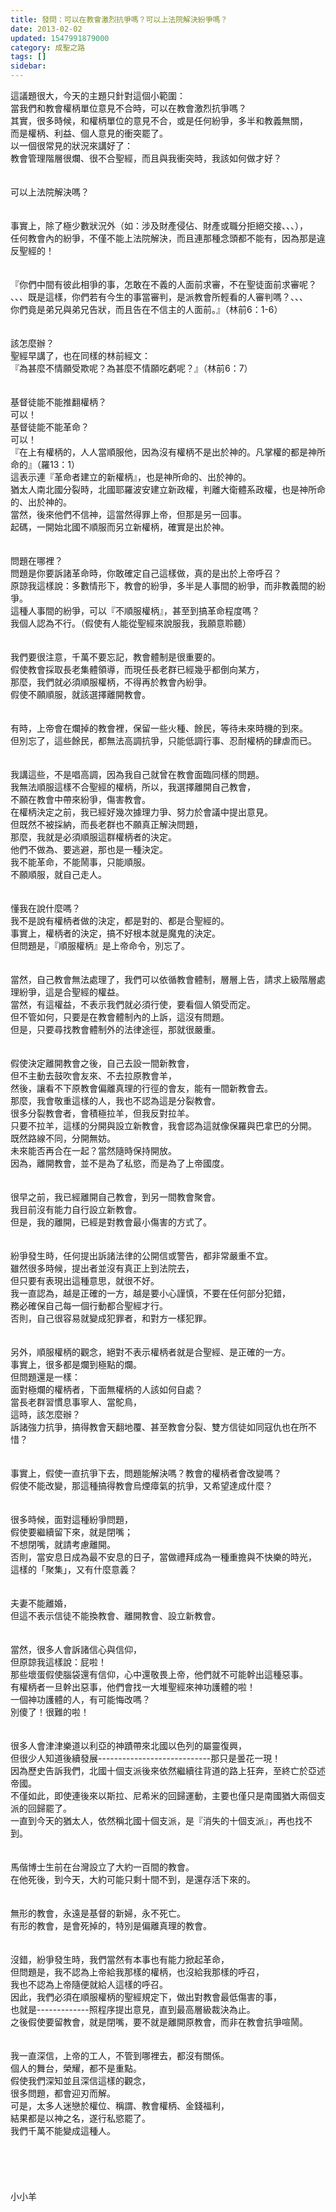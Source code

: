 ```yaml
---
title: 發問：可以在教會激烈抗爭嗎？可以上法院解決紛爭嗎？
date: 2013-02-02
updated: 1547991879000
category: 成聖之路
tags: []
sidebar: 
---
```


<p>這議題很大，今天的主題只針對這個小範圍：<br/>當我們和教會權柄單位意見不合時，可以在教會激烈抗爭嗎？<br/>其實，很多時候，和權柄單位的意見不合，或是任何紛爭，多半和教義無關，<br/>而是權柄、利益、個人意見的衝突罷了。<br/><!--more-->以一個很常見的狀況來講好了：<br/>教會管理階層很爛、很不合聖經，而且與我衝突時，我該如何做才好？<br/><br/><br/>可以上法院解決嗎？<br/><br/><br/>事實上，除了極少數狀況外（如：涉及財產侵佔、財產或職分拒絕交接、、、），<br/>任何教會內的紛爭，不僅不能上法院解決，而且連那種念頭都不能有，因為那是違反聖經的！<br/><br/><br/>『你們中間有彼此相爭的事，怎敢在不義的人面前求審，不在聖徒面前求審呢？<br/>、、、既是這樣，你們若有今生的事當審判，是派教會所輕看的人審判嗎？、、、<br/>你們竟是弟兄與弟兄告狀，而且告在不信主的人面前。』（林前6：1-6）<br/> <br/><br/>該怎麼辦？<br/>聖經早講了，也在同樣的林前經文：<br/>『為甚麼不情願受欺呢？為甚麼不情願吃虧呢？』（林前6：7）<br/> <br/><br/>基督徒能不能推翻權柄？<br/>可以！<br/>基督徒能不能革命？<br/>可以！<br/>『在上有權柄的，人人當順服他，因為沒有權柄不是出於神的。凡掌權的都是神所命的』（羅13：1）<br/>這表示連『革命者建立的新權柄』，也是神所命的、出於神的。<br/>猶太人南北國分裂時，北國耶羅波安建立新政權，判離大衛體系政權，也是神所命的、出於神的。<br/>當然，後來他們不信神，這當然得罪上帝，但那是另一回事。<br/>起碼，一開始北國不順服而另立新權柄，確實是出於神。<br/> <br/><br/>問題在哪裡？<br/>問題是你要訴諸革命時，你敢確定自己這樣做，真的是出於上帝呼召？<br/>原諒我這樣說：多數情形下，教會的紛爭，多半是人事間的紛爭，而非教義間的紛爭。<br/>這種人事間的紛爭，可以『不順服權柄』，甚至到搞革命程度嗎？<br/>我個人認為不行。（假使有人能從聖經來說服我，我願意聆聽）<br/> <br/><br/>我們要很注意，千萬不要忘記，教會體制是很重要的。<br/>假使教會採取長老集體領導，而現任長老群已經幾乎都倒向某方，<br/>那麼，我們就必須順服權柄，不得再於教會內紛爭。<br/>假使不願順服，就該選擇離開教會。<br/> <br/><br/>有時，上帝會在爛掉的教會裡，保留一些火種、餘民，等待未來時機的到來。<br/>但別忘了，這些餘民，都無法高調抗爭，只能低調行事、忍耐權柄的肆虐而已。<br/> <br/><br/>我講這些，不是唱高調，因為我自己就曾在教會面臨同樣的問題。<br/>我無法順服這樣不合聖經的權柄，所以，我選擇離開自己教會，<br/>不願在教會中帶來紛爭，傷害教會。<br/>在權柄決定之前，我已經好幾次據理力爭、努力於會議中提出意見。<br/>但既然不被採納，而長老群也不願真正解決問題，<br/>那麼，我就是必須順服這群權柄者的決定。<br/>他們不做為、要逃避，那也是一種決定。<br/>我不能革命，不能鬧事，只能順服。<br/>不願順服，就自己走人。<br/><br/><br/>懂我在說什麼嗎？<br/>我不是說有權柄者做的決定，都是對的、都是合聖經的。<br/>事實上，權柄者的決定，搞不好根本就是魔鬼的決定。<br/>但問題是，『順服權柄』是上帝命令，別忘了。<br/><br/><br/>當然，自己教會無法處理了，我們可以依循教會體制，層層上告，請求上級階層處理紛爭，這是合聖經的權益。<br/>當然，有這權益，不表示我們就必須行使，要看個人領受而定。<br/>但不管如何，只要是在教會體制內的上訴，這沒有問題。<br/>但是，只要尋找教會體制外的法律途徑，那就很嚴重。<br/><br/><br/>假使決定離開教會之後，自己去設一間新教會，<br/>但不主動去鼓吹會友來、不去拉原教會羊，<br/>然後，讓看不下原教會偏離真理的行徑的會友，能有一間新教會去。<br/>那麼，我會敬重這樣的人，我也不認為這是分裂教會。<br/>很多分裂教會者，會積極拉羊，但我反對拉羊。<br/>只要不拉羊，這樣的分開與設立新教會，我會認為這就像保羅與巴拿巴的分開。<br/>既然路線不同，分開無妨。<br/>未來能否再合在一起？當然隨時保持開放。<br/>因為，離開教會，並不是為了私慾，而是為了上帝國度。<br/> <br/><br/>很早之前，我已經離開自己教會，到另一間教會聚會。<br/>我目前沒有能力自行設立新教會。<br/>但是，我的離開，已經是對教會最小傷害的方式了。<br/><br/><br/>紛爭發生時，任何提出訴諸法律的公開信或警告，都非常嚴重不宜。<br/>雖然很多時候，提出者並沒有真正上到法院去，<br/>但只要有表現出這種意思，就很不好。<br/>我一直認為，越是正確的一方，越是要小心謹慎，不要在任何部分犯錯，<br/>務必確保自己每一個行動都合聖經才行。<br/>否則，自己很容易就變成犯罪者，和對方一樣犯罪。<br/><br/><br/>另外，順服權柄的觀念，絕對不表示權柄者就是合聖經、是正確的一方。<br/>事實上，很多都是爛到極點的爛。<br/>但問題還是一樣：<br/>面對極爛的權柄者，下面無權柄的人該如何自處？<br/>當長老群習慣息事寧人、當鴕鳥，<br/>這時，該怎麼辦？<br/>訴諸強力抗爭，搞得教會天翻地覆、甚至教會分裂、雙方信徒如同寇仇也在所不惜？<br/><br/><br/>事實上，假使一直抗爭下去，問題能解決嗎？教會的權柄者會改變嗎？<br/>假使不能改變，那這種搞得教會烏煙瘴氣的抗爭，又希望達成什麼？<br/> <br/><br/>很多時候，面對這種紛爭問題，<br/>假使要繼續留下來，就是閉嘴；<br/>不想閉嘴，就請考慮離開。<br/>否則，當安息日成為最不安息的日子，當做禮拜成為一種重擔與不快樂的時光，<br/>這樣的「聚集」，又有什麼意義？<br/><br/><br/>夫妻不能離婚，<br/>但這不表示信徒不能換教會、離開教會、設立新教會。<br/> <br/><br/>當然，很多人會訴諸信心與信仰，<br/>但原諒我這樣說：屁啦！<br/>那些壞蛋假使腦袋還有信仰，心中還敬畏上帝，他們就不可能幹出這種惡事。<br/>有權柄者一旦幹出惡事，他們會找一大堆聖經來神功護體的啦！<br/>一個神功護體的人，有可能悔改嗎？<br/>別傻了！很難的啦！<br/><br/><br/>很多人會津津樂道以利亞的神蹟帶來北國以色列的屬靈復興，<br/>但很少人知道後續發展----------------------------那只是曇花一現！<br/>因為歷史告訴我們，北國十個支派後來依然繼續往背道的路上狂奔，至終亡於亞述帝國。<br/>不僅如此，即使連後來以斯拉、尼希米的回歸運動，主要也僅只是南國猶大兩個支派的回歸罷了。<br/>一直到今天的猶太人，依然稱北國十個支派，是『消失的十個支派』，再也找不到。<br/> <br/><br/>馬偕博士生前在台灣設立了大約一百間的教會。<br/>在他死後，到今天，大約可能只剩十間不到，是還存活下來的。<br/> <br/><br/>無形的教會，永遠是基督的新婦，永不死亡。<br/>有形的教會，是會死掉的，特別是偏離真理的教會。<br/><br/><br/>沒錯，紛爭發生時，我們當然有本事也有能力掀起革命，<br/>但問題是，我不認為上帝給我那樣的權柄，也沒給我那樣的呼召，<br/>我也不認為上帝隨便就給人這樣的呼召。<br/>因此，我們必須在順服權柄的聖經規定下，做出對教會最低傷害的事，<br/>也就是-------------照程序提出意見，直到最高層級裁決為止。<br/>之後假使要留教會，就是閉嘴，要不就是離開原教會，而非在教會抗爭喧鬧。<br/><br/><br/>我一直深信，上帝的工人，不管到哪裡去，都沒有關係。<br/>個人的舞台，榮耀，都不是重點。<br/>假使我們深知並且深信這樣的觀念，<br/>很多問題，都會迎刃而解。<br/>可是，太多人迷戀於權位、稱謂、教會權柄、金錢福利，<br/>結果都是以神之名，遂行私慾罷了。<br/>我們千萬不能變成這種人。<br/><br/><br/><br/><br/><br/>小小羊<br/><br/><br/><br/><br/></p>
